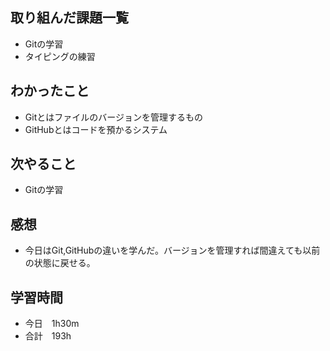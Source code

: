 ## 取り組んだ課題一覧
- Gitの学習
- タイピングの練習
## わかったこと
- Gitとはファイルのバージョンを管理するもの
- GitHubとはコードを預かるシステム
## 次やること
-  Gitの学習
## 感想
- 今日はGit,GitHubの違いを学んだ。バージョンを管理すれば間違えても以前の状態に戻せる。
## 学習時間
- 今日　1h30m
- 合計　193h
